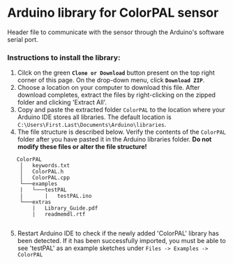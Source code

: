 # Arduino library for ColorPAL sensor
Header file to communicate with the sensor through the Arduino's software serial port.

### Instructions to install the library:
1. Cilck on the green **`Clone or Download`** button present on the top right corner of this page. On the drop-down menu, click **`Download ZIP`**.
2. Choose a location on your computer to download this file. After download completes, extract the files by right-clicking on the zipped folder and clicking 'Extract All'.
3. Copy and paste the extracted folder `ColorPAL` to the location where your Arduino IDE stores all libraries. The default location is `C:\Users\First.Last\Documents\Arduino\libraries`.
4. The file structure is described below. Verify the contents of the `ColorPAL` folder after you have pasted it in the Arduino libraries folder. **Do not modify these files or alter the file structure!**
```
   ColorPAL
    │   keywords.txt
    │   ColorPAL.h
    │   ColorPAL.cpp
    └───examples
    |   └───testPAL
    |       |   testPAL.ino
    └───extras
        |   Library_Guide.pdf
        |   readmemdl.rtf
        
```
5. Restart Arduino IDE to check if the newly added 'ColorPAL' library has been detected. If it has been successfully imported, you must be able to see 'testPAL' as an example sketches under `Files -> Examples -> ColorPAL`
